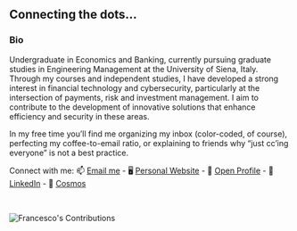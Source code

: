 ## Connecting the dots...

### Bio

Undergraduate in Economics and Banking, currently pursuing graduate studies in Engineering Management at the University of Siena, Italy. Through my courses and independent studies, I have developed a strong interest in financial technology and cybersecurity, particularly at the intersection of payments, risk and investment management. I aim to contribute to the development of innovative solutions that enhance efficiency and security in these areas.

In my free time you’ll find me organizing my inbox (color-coded, of course), perfecting my coffee-to-email ratio, or explaining to friends why “just cc’ing everyone” is not a best practice.

Connect with me: 📫 [Email me](mailto:send2fran@icloud.com) - 🖥️ [Personal Website](https://fs01.studio) - 📖 [Open Profile](https://openprofile.dev/profile/fsilvano) - 🔗 [LinkedIn](https://www.linkedin.com/in/francescosilvano) - 🌃 [Cosmos](https://cosmos.so/francescos/)

<br>


![Francesco's Contributions](https://github-readme-activity-graph.vercel.app/graph?username=francescosilvano&bg_color=ffffff&color=0038b8&line=0038b8&point=44c19b&area=true&hide_border=true)

